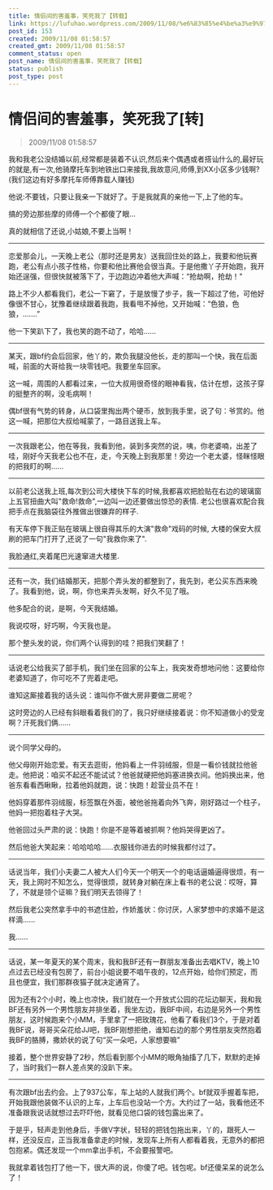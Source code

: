 ```yaml
---
title: 情侣间的害羞事，笑死我了【转载】
link: https://lufuhao.wordpress.com/2009/11/08/%e6%83%85%e4%be%a3%e9%97%b4%e7%9a%84%e5%ae%b3%e7%be%9e%e4%ba%8b%ef%bc%8c%e7%ac%91%e6%ad%bb%e6%88%91%e4%ba%86%e8%bd%ac/
post_id: 153
created: 2009/11/08 01:58:57
created_gmt: 2009/11/08 01:58:57
comment_status: open
post_name: 情侣间的害羞事，笑死我了【转载】
status: publish
post_type: post
---
```


# 情侣间的害羞事，笑死我了[转]

> 2009/11/08 01:58:57

 

我和我老公没结婚以前,经常都是装着不认识,然后来个偶遇或者搭讪什么的,最好玩的就是,有一次,他骑摩托车到地铁出口来接我,我故意问,师傅,到XX小区多少钱啊?(我们这边有好多摩托车师傅靠载人赚钱)

他说:不要钱，只要让我亲一下就好了。于是我就真的亲他一下,上了他的车。

搞的旁边那些摩的师傅一个个都傻了眼...

真的就相信了还说,小姑娘,不要上当啊！

***

恋爱那会儿，一天晚上老公（那时还是男友）送我回住处的路上，我要和他玩赛跑，老公有点小孩子性格，你要和他比赛他会很当真。于是他撒丫子开始跑，我开始还逞强，但很快就被落下了，于边跑边冲着他大声喊：“抢劫啊，抢劫！"

路上不少人都看我们，老公一下窘了，于是放慢了步子，我一下超过了他，可他好像很不甘心，犹豫着继续跟着我跑，我看甩不掉他，又开始喊：“色狼，色狼，.......”

他一下笑趴下了，我也笑的跑不动了，哈哈......

***

某天，跟bf约会后回家，他丫的，欺负我腿没他长，走的那叫一个快，我在后面喊，前面的大哥给我一块零钱吧。我要坐车回家。

这一喊，周围的人都看过来，一位大叔用很奇怪的眼神看我，估计在想，这孩子穿的挺整齐的啊，没毛病啊！

偶bf很有气势的转身，从口袋里掏出两个硬币，放到我手里，说了句：爷赏的。他这一喊，把那位大叔给喊蒙了，一路目送我上车。

***

一次我跟老公，他在等我，我看到他，装到多突然的说，咦，你老婆喃，出差了哇，刚好今天我老公也不在，走，今天晚上到我那里！旁边一个老太婆，怪眯怪眼的把我盯的啊......

***

以前老公送我上班,每次到公司大楼快下车的时候,我都喜欢把脸贴在右边的玻璃窗上五官扭曲大叫"救命!救命",一边叫一边还要做出惊恐的表情. 老公也很喜欢配合我把手点在我脑袋往外推做出很嫌弃的样子.

有天车停下我正贴在玻璃上很自得其乐的大演"救命"戏码的时候, 大楼的保安大叔刷的把车门打开了,还说了一句"我救你来了".

我脸通红,夹着尾巴光速窜进大楼里.

***

还有一次，我们结婚那天，把那个弄头发的都整到了，我先到，老公买东西来晚了。我看到他，说，啊，你也来弄头发啊，好久不见了哦。

他多配合的说，是啊，今天我结婚。

我说哎呀，好巧啊，今天我也是。

那个整头发的说，你们两个认得到的哇？把我们笑翻了！

***

话说老公给我买了部手机，我们坐在回家的公车上，我突发奇想地问他：这要给你老婆知道了，你可吃不了兜着走吧。

谁知这厮接着我的话头说：谁叫你不做大房非要做二房呢？

这时旁边的人已经有斜眼看着我们的了，我只好继续接着说：你不知道做小的受宠啊？汗死我们俩......

***

说个同学父母的。

他父母刚开始恋爱。有天去逛街，他妈看上一件羽绒服，但是一看价钱就拉他爸走。他把说：咱买不起还不能试试？他爸就硬把他妈塞进换衣间。他妈换出来，他爸东看看西瞅瞅，拉着他妈就跑，说：快跑！趁营业员不在！

他妈穿着那件羽绒服，标签飘在外面，被他爸拖着向外飞奔，刚好路过一个柱子，他妈一把抱着柱子大哭。

他爸回过头严肃的说：快跑！你是不是等着被抓啊？他妈哭得更凶了。

然后他爸大笑起来：哈哈哈哈......衣服钱你进去的时候我都付过了。

***

话说当年，我们小夫妻二人被大人们今天一个明天一个的电话逼婚逼得很烦，有一天，我上网时不知怎么，觉得很烦，就转身对躺在床上看书的老公说：哎呀，算了，不就是领个证嘛？我们明天去领得了！

然后我老公突然拿手中的书遮住脸，作娇羞状：你讨厌，人家梦想中的求婚不是这样滴......

我......

***

话说，某一年夏天的某个周末，我和我BF还有一群朋友准备出去唱KTV，晚上10点过去已经没有包房了，前台小姐说要不唱午夜的，12点开始，给你们预定，而且也便宜，我们那群夜猫子就决定通宵了。

因为还有2个小时，晚上也凉快，我们就在一个开放式公园的花坛边聊天，我和我BF还有另外一个男性朋友并排坐着，我坐左边，我BF中间，右边是另外一个男性朋友，这时候跑来个小MM，手里拿了一把玫瑰花，他看了看我们3个，于是对着我BF说，哥哥买朵花给JJ吧，我BF刚想拒绝，谁知右边的那个男性朋友突然抱着我BF的胳膊，撒娇状的说了句“买一朵吧，人家想要嘛”

接着，整个世界安静了2秒，然后看到那个小MM的眼角抽搐了几下，默默的走掉了，当时我们一群人差点笑的没趴下来。

***

有次跟bf出去约会。上了937公车，车上站的人就我们两个。bf就双手握着车把，开始我跟他装做不认识的上车，上车后也没站一个方。大约过了一站，我看他还不准备跟我说话就想过去吓吓他，就看见他口袋的钱包露出来了。

于是乎，轻声走到他身后，手做V字状，轻轻的把钱包拖出来，丫的，跟死人一样，还没反应，正当我准备拿走的时候，发现车上所有人都看着我，无意外的都把包抱紧。偶还发现一个mm拿出手机，不会要报警吧。

我就拿着钱包打了他一下，很大声的说，你傻了吧。钱包呢。bf还傻呆呆的说怎么了！
